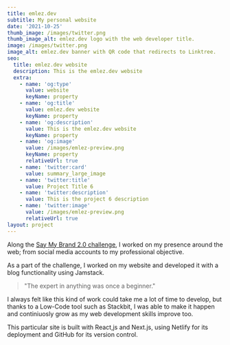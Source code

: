 ```yaml
---
title: emlez.dev
subtitle: My personal website
date: '2021-10-25'
thumb_image: /images/twitter.png
thumb_image_alt: emlez.dev logo with the web developer title.
image: /images/twitter.png
image_alt: emlez.dev banner with QR code that redirects to Linktree.
seo:
  title: emlez.dev website
  description: This is the emlez.dev website
  extra:
    - name: 'og:type'
      value: website
      keyName: property
    - name: 'og:title'
      value: emlez.dev website
      keyName: property
    - name: 'og:description'
      value: This is the emlez.dev website
      keyName: property
    - name: 'og:image'
      value: /images/emlez-preview.png
      keyName: property
      relativeUrl: true
    - name: 'twitter:card'
      value: summary_large_image
    - name: 'twitter:title'
      value: Project Title 6
    - name: 'twitter:description'
      value: This is the project 6 description
    - name: 'twitter:image'
      value: /images/emlez-preview.png
      relativeUrl: true
layout: project
---
```

Along the [Say My Brand 2.0 challenge](https://platzi.com/p/emlez/curso/2528-saymybrand/diploma/detalle/), I worked on my presence around the web; from social media accounts to my professional objective.

As a part of the challenge, I worked on my website and developed it with a blog functionality using Jamstack.

> "The expert in anything was once a beginner."

I always felt like this kind of work could take me a lot of time to develop, but thanks to a Low-Code tool such as Stackbit, I was able to make it happen and continiuosly grow as my web development skills improve too.

This particular site is built with React,js and Next.js, using Netlify for its deployment and GitHub for its version control.
